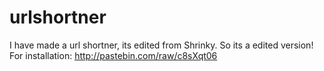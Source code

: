 # urlshortner
I have made a url shortner, its edited from Shrinky. So its a edited version! For installation: http://pastebin.com/raw/c8sXqt06
